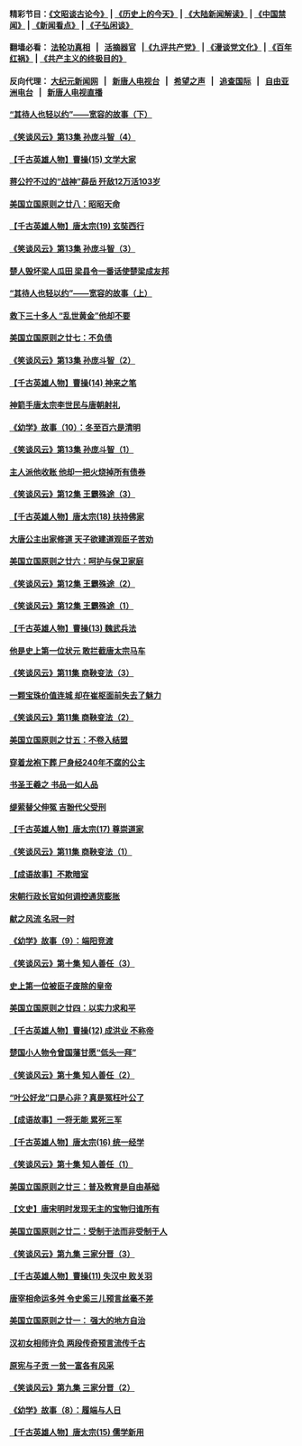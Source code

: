 #### 精彩节目：[《文昭谈古论今》](http://155.138.205.71/wenzhao) | [《历史上的今天》](http://155.138.205.71/today-in-history) | [《大陆新闻解读》](http://155.138.205.71/ntdtv-comedy) | [《中国禁闻》](http://155.138.205.71/ntdtv-news) | [《新闻看点》](http://155.138.205.71/news-insight) | [《子弘闲谈》](http://155.138.205.71/zihongxiantan/) 

 #### 翻墙必看： [法轮功真相](http://155.138.205.71:10000/videos/truth.html) &nbsp;&nbsp;|&nbsp;&nbsp; [活摘器官](http://155.138.205.71:10000/videos/res/Organs/) &nbsp;&nbsp;|[《九评共产党》](http://155.138.205.71:10000/videos/jiuping) | [《漫谈党文化》](http://155.138.205.71:10000/videos/mtdwh) | [《百年红祸》](http://155.138.205.71:10000/videos/bnhh) | [《共产主义的终极目的》](http://155.138.205.71:10000/videos/res/zjmd) 

 #### 反向代理： [大纪元新闻网](http://155.138.205.71:10080/) &nbsp;&nbsp;|&nbsp;&nbsp; [新唐人电视台](http://155.138.205.71:8000/) &nbsp;&nbsp;|&nbsp;&nbsp; [希望之声](http://155.138.205.71:8200/) &nbsp;&nbsp;|&nbsp;&nbsp; [追查国际](http://155.138.205.71:10010/) &nbsp;&nbsp;|&nbsp;&nbsp; [自由亚洲电台](http://155.138.205.71:9800/) &nbsp;&nbsp;|&nbsp;&nbsp; [新唐人电视直播](http://155.138.205.71/) 

#### [“其待人也轻以约”——宽容的故事（下）](../pages/nsc975/n3744126.md?t=03031837) 

#### [《笑谈风云》第13集 孙庞斗智（4）](../pages/nsc975/n11070236.md?t=03031837) 

#### [【千古英雄人物】曹操(15) 文学大家](../pages/nsc975/n7783350.md?t=03031837) 

#### [蒋公拧不过的“战神”薛岳 歼敌12万活103岁](../pages/nsc975/n11084282.md?t=03031837) 

#### [美国立国原则之廿八：昭昭天命](../pages/nsc975/n11060836.md?t=03031837) 

#### [【千古英雄人物】唐太宗(19) 玄奘西行](../pages/nsc975/n8046276.md?t=03031837) 

#### [《笑谈风云》第13集 孙庞斗智（3）](../pages/nsc975/n11070219.md?t=03031837) 

#### [楚人毁坏梁人瓜田 梁县令一番话使楚梁成友邦](../pages/nsc975/n11079326.md?t=03031837) 

#### [“其待人也轻以约”——宽容的故事（上）](../pages/nsc975/n3743407.md?t=03031837) 

#### [救下三十多人 “乱世黄金”他却不要](../pages/nsc975/n11053639.md?t=03031837) 

#### [美国立国原则之廿七：不负债](../pages/nsc975/n11060818.md?t=03031837) 

#### [《笑谈风云》第13集 孙庞斗智（2）](../pages/nsc975/n11070199.md?t=03031837) 

#### [【千古英雄人物】曹操(14) 神来之笔](../pages/nsc975/n7783346.md?t=03031837) 

#### [神箭手唐太宗李世民与唐朝射礼](../pages/nsc975/n11050034.md?t=03031837) 

#### [《幼学》故事（10）：冬至百六是清明](../pages/nsc975/n11025760.md?t=03031837) 

#### [《笑谈风云》第13集 孙庞斗智（1）](../pages/nsc975/n11070158.md?t=03031837) 

#### [主人派他收账 他却一把火烧掉所有债券](../pages/nsc975/n11070431.md?t=03031837) 

#### [《笑谈风云》第12集 王霸殊途（3）](../pages/nsc975/n11058708.md?t=03031837) 

#### [【千古英雄人物】唐太宗(18) 扶持佛家](../pages/nsc975/n8046271.md?t=03031837) 

#### [大唐公主出家修道 天子欲建道观臣子苦劝](../pages/nsc975/n11053988.md?t=03031837) 

#### [美国立国原则之廿六：呵护与保卫家庭](../pages/nsc975/n11056028.md?t=03031837) 

#### [《笑谈风云》第12集 王霸殊途（2）](../pages/nsc975/n11058661.md?t=03031837) 

#### [《笑谈风云》第12集 王霸殊途（1）](../pages/nsc975/n11058612.md?t=03031837) 

#### [【千古英雄人物】曹操(13) 魏武兵法](../pages/nsc975/n7783342.md?t=03031837) 

#### [他是史上第一位状元 敢拦截唐太宗马车](../pages/nsc975/n11064238.md?t=03031837) 

#### [《笑谈风云》第11集 商鞅变法（3）](../pages/nsc975/n11051540.md?t=03031837) 

#### [一颗宝珠价值连城 却在崔枢面前失去了魅力](../pages/nsc975/n11049666.md?t=03031837) 

#### [《笑谈风云》第11集 商鞅变法（2）](../pages/nsc975/n11051527.md?t=03031837) 

#### [美国立国原则之廿五：不卷入结盟](../pages/nsc975/n11049916.md?t=03031837) 

#### [穿着龙袍下葬 尸身经240年不腐的公主](../pages/nsc975/n11058573.md?t=03031837) 

#### [书圣王羲之 书品一如人品](../pages/nsc975/n10961724.md?t=03031837) 

#### [缇萦替父伸冤 吉翂代父受刑](../pages/nsc975/n3780463.md?t=03031837) 

#### [【千古英雄人物】唐太宗(17) 尊崇道家](../pages/nsc975/n8046261.md?t=03031837) 

#### [《笑谈风云》第11集 商鞅变法（1）](../pages/nsc975/n11051459.md?t=03031837) 

#### [【成语故事】不欺暗室](../pages/nsc975/n11056002.md?t=03031837) 

#### [宋朝行政长官如何调控通货膨胀](../pages/nsc975/n11055933.md?t=03031837) 

#### [献之风流 名冠一时](../pages/nsc975/n11011196.md?t=03031837) 

#### [《幼学》故事（9）：端阳竞渡](../pages/nsc975/n11081111.md?t=03031837) 

#### [《笑谈风云》第十集 知人善任（3）](../pages/nsc975/n11044990.md?t=03031837) 

#### [史上第一位被臣子废除的皇帝](../pages/nsc975/n11053637.md?t=03031837) 

#### [美国立国原则之廿四：以实力求和平](../pages/nsc975/n11046955.md?t=03031837) 

#### [【千古英雄人物】曹操(12) 成洪业 不称帝](../pages/nsc975/n7783338.md?t=03031837) 

#### [楚国小人物令曾国藩甘愿“低头一拜”](../pages/nsc975/n11013087.md?t=03031837) 

#### [《笑谈风云》第十集 知人善任（2）](../pages/nsc975/n11044937.md?t=03031837) 

#### [“叶公好龙”口是心非？真是冤枉叶公了](../pages/nsc975/n11008777.md?t=03031837) 

#### [【成语故事】一将无能 累死三军](../pages/nsc975/n11046538.md?t=03031837) 

#### [【千古英雄人物】唐太宗(16) 统一经学](../pages/nsc975/n8046259.md?t=03031837) 

#### [《笑谈风云》第十集 知人善任（1）](../pages/nsc975/n11032532.md?t=03031837) 

#### [美国立国原则之廿三：普及教育是自由基础](../pages/nsc975/n11044655.md?t=03031837) 

#### [【文史】唐宋明时发现无主的宝物归谁所有](../pages/nsc975/n11036075.md?t=03031837) 

#### [美国立国原则之廿二：受制于法而非受制于人](../pages/nsc975/n11038266.md?t=03031837) 

#### [《笑谈风云》第九集 三家分晋（3）](../pages/nsc975/n11028646.md?t=03031837) 

#### [【千古英雄人物】曹操(11) 失汉中 败关羽](../pages/nsc975/n7783328.md?t=03031837) 

#### [唐宰相命运多舛 令史奚三儿预言丝毫不差](../pages/nsc975/n334750.md?t=03031837) 

#### [美国立国原则之廿一： 强大的地方自治](../pages/nsc975/n11036069.md?t=03031837) 

#### [汉初女相师许负 两段传奇预言流传千古](../pages/nsc975/n11035453.md?t=03031837) 

#### [原宪与子贡 一贫一富各有风采](../pages/nsc975/n11013094.md?t=03031837) 

#### [《笑谈风云》第九集 三家分晋（2）](../pages/nsc975/n11028610.md?t=03031837) 

#### [《幼学》故事（8）：履端与人日](../pages/nsc975/n10990550.md?t=03031837) 

#### [【千古英雄人物】唐太宗(15) 儒学新用](../pages/nsc975/n8046225.md?t=03031837) 

